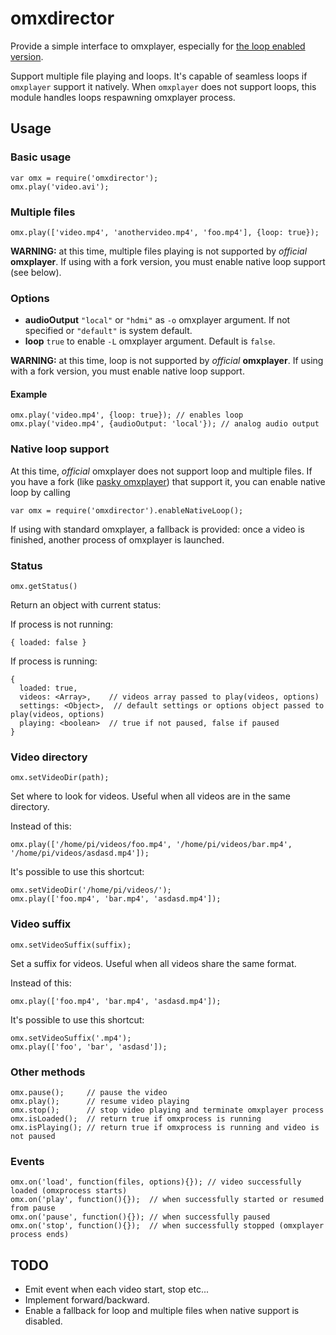 # omxdirector

Provide a simple interface to omxplayer, especially
for [the loop enabled version](https://github.com/pasky/omxplayer).

Support multiple file playing and loops. It's capable of seamless
loops if `omxplayer` support it natively. When `omxplayer` does
not support loops, this module handles loops respawning omxplayer
process.

## Usage

### Basic usage

    var omx = require('omxdirector');
    omx.play('video.avi');

### Multiple files

    omx.play(['video.mp4', 'anothervideo.mp4', 'foo.mp4'], {loop: true});

**WARNING:** at this time, multiple files playing is not supported by *official* **omxplayer**.
If using with a fork version, you must enable native loop support (see below).

### Options

 - **audioOutput** `"local"` or `"hdmi"` as `-o` omxplayer argument. If not specified or `"default"` is system default.
 - **loop** `true` to enable `-L` omxplayer argument. Default is `false`.

**WARNING:** at this time, loop is not supported by *official* **omxplayer**.
If using with a fork version, you must enable native loop support. 

#### Example

    omx.play('video.mp4', {loop: true}); // enables loop
    omx.play('video.mp4', {audioOutput: 'local'}); // analog audio output

### Native loop support

At this time, *official* omxplayer does not support loop and multiple files. If you have
a fork (like [pasky omxplayer](https://github.com/pasky/omxplayer)) that support it,
you can enable native loop by calling

    var omx = require('omxdirector').enableNativeLoop();

If using with standard omxplayer, a fallback is provided: once a video is finished,
another process of omxplayer is launched.

### Status

    omx.getStatus()

Return an object with current status:

If process is not running:

    { loaded: false }

If process is running:

    {
      loaded: true,
      videos: <Array>,    // videos array passed to play(videos, options)
      settings: <Object>,  // default settings or options object passed to play(videos, options)
      playing: <boolean>  // true if not paused, false if paused
    }

### Video directory

    omx.setVideoDir(path);

Set where to look for videos. Useful when all videos are in the same directory.

Instead of this:

    omx.play(['/home/pi/videos/foo.mp4', '/home/pi/videos/bar.mp4', '/home/pi/videos/asdasd.mp4']);

It's possible to use this shortcut:

    omx.setVideoDir('/home/pi/videos/');
    omx.play(['foo.mp4', 'bar.mp4', 'asdasd.mp4']);

### Video suffix

    omx.setVideoSuffix(suffix);

Set a suffix for videos. Useful when all videos share the same format.

Instead of this:

    omx.play(['foo.mp4', 'bar.mp4', 'asdasd.mp4']);

It's possible to use this shortcut:

    omx.setVideoSuffix('.mp4');
    omx.play(['foo', 'bar', 'asdasd']);

### Other methods

    omx.pause();     // pause the video
    omx.play();      // resume video playing
    omx.stop();      // stop video playing and terminate omxplayer process
    omx.isLoaded();  // return true if omxprocess is running
    omx.isPlaying(); // return true if omxprocess is running and video is not paused

### Events

    omx.on('load', function(files, options){}); // video successfully loaded (omxprocess starts)
    omx.on('play', function(){});  // when successfully started or resumed from pause
    omx.on('pause', function(){}); // when successfully paused
    omx.on('stop', function(){});  // when successfully stopped (omxplayer process ends)

## TODO

 - Emit event when each video start, stop etc...
 - Implement forward/backward.
 - Enable a fallback for loop and multiple files when native support is disabled.
 